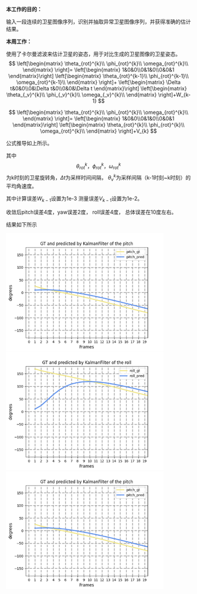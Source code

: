 **本工作的目的：**

输入一段连续的卫星图像序列，识别并抽取异常卫星图像序列，并获得准确的估计结果。

**本周工作：**

使用了卡尔曼滤波来估计卫星的姿态，用于对比生成的卫星图像的卫星姿态。
$$
\left[\begin{matrix}
\theta_{rot}^{k}\\
\phi_{rot}^{k}\\
\omega_{rot}^{k}\\
\end{matrix}
\right]=
\left[\begin{matrix}
1&0&0\\0&1&0\\0&0&1
\end{matrix}\right]
\left[\begin{matrix}
\theta_{rot}^{k-1}\\
\phi_{rot}^{k-1}\\
\omega_{rot}^{k-1}\\
\end{matrix}
\right]+
\left[\begin{matrix}
\Delta t&0&0\\0&\Delta t&0\\0&0&\Delta t
\end{matrix}\right]
\left[\begin{matrix}
\theta_{_v}^{k}\\
\phi_{_v}^{k}\\
\omega_{_v}^{k}\\
\end{matrix}
\right]+W_{k-1}
$$

$$
\left[\begin{matrix}
\theta_{rot}^{k}\\
\phi_{rot}^{k}\\
\omega_{rot}^{k}\\
\end{matrix}
\right]=
\left[\begin{matrix}
1&0&0\\0&1&0\\0&0&1
\end{matrix}\right]
\left[\begin{matrix}
\theta_{rot}^{k}\\
\phi_{rot}^{k}\\
\omega_{rot}^{k}\\
\end{matrix}
\right]+V_{k}
$$


公式推导如上所示。

其中$$\theta_{rot}^{k}，\phi_{rot}^{k}，\omega_{rot}^{k}$$为k时刻的卫星旋转角，$\Delta t$为采样时间间隔， $\theta_{v}^{k}$为采样间隔（k-1时刻~k时刻）的平均角速度。

其中计算误差$W_{k-1}$设置为1e-3 测量误差$V_{k-1}$设置为1e-2。



收敛后pitch误差4度，yaw误差2度， roll误差4度， 总体误差在10度左右。

结果如下所示 

<img src="assets/10_pitch.png" alt="10_pitch" style="zoom:67%;" />





<img src="assets/10_roll.png" alt="10_roll" style="zoom:67%;" />



<img src="assets/10_yaw.png" alt="10_yaw" style="zoom:67%;" />
